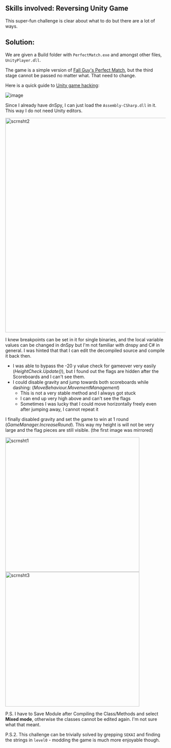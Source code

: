 ## Skills involved: Reversing Unity Game

This super-fun challenge is clear about what to do but there are a lot of ways.

## Solution:

We are given a Build folder with `PerfectMatch.exe` and amongst other files, `UnityPlayer.dll`.

The game is a simple version of [Fall Guy's Perfect Match](https://www.youtube.com/watch?v=edifg0uMzxU), but the third stage cannot be passed no matter what. That need to change.

Here is a quick guide to [Unity game hacking](https://github.com/imadr/Unity-game-hacking):

![image](https://user-images.githubusercontent.com/114584910/193578847-0ae7cdc3-4f15-4e7a-82ee-9497c4ccbcbe.png)

Since I already have dnSpy, I can just load the `Assembly-CSharp.dll` in it. This way I do not need Unity editors.

<img width="671" alt="scrnsht2" src="https://user-images.githubusercontent.com/114584910/193580797-5e4197c5-f4c5-4cd4-8bc2-ddd9068e1e7b.png">

I knew breakpoints can be set in it for single binaries, and the local variable values can be changed in dnSpy but I'm not familiar with dnspy and C# in general. I was hinted that that I can edit the decompiled source and compile it back then.

- I was able to bypass the -20 y value check for gameover very easily (*HeightCheck.Update()*), but I found out the flags are hidden after the Scoreboards and I can't see them.
- I could disable gravity and jump towards both scoreboards while dashing: (*MoveBehaviour.MovementManagement*)
  - This is not a very stable method and I always got stuck
  - I can end up very high above and can't see the flags
  - Sometimes I was lucky that I could move horizontally freely even after jumping away, I cannot repeat it

I finally disabled gravity and set the game to win at 1 round (*GameManager.IncreaseRound*). This way my height is will not be very large and the flag pieces are still visible. (the first image was mirrored)

<img width="421" alt="scrnsht1" src="https://user-images.githubusercontent.com/114584910/193581686-a783efba-0ae4-4df7-89bb-8a8a1797d9e5.png">
<img width="421" alt="scrnsht3" src="https://user-images.githubusercontent.com/114584910/193604404-59ac0915-ce44-454a-8abe-3b8afe755978.png">


P.S. I have to Save Module after Compiling the Class/Methods and select **Mixed mode**, otherwise the classes cannot be edited again. I'm not sure what that meant.

P.S.2. This challenge can be trivially solved by grepping `SEKAI` and finding the strings in `level0` - modding the game is much more enjoyable though.
